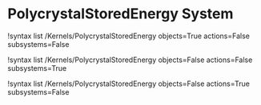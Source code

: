<!-- MOOSE Documentation Stub: Remove this when content is added. -->


# PolycrystalStoredEnergy System

!syntax list /Kernels/PolycrystalStoredEnergy objects=True actions=False subsystems=False

!syntax list /Kernels/PolycrystalStoredEnergy objects=False actions=False subsystems=True

!syntax list /Kernels/PolycrystalStoredEnergy objects=False actions=True subsystems=False

